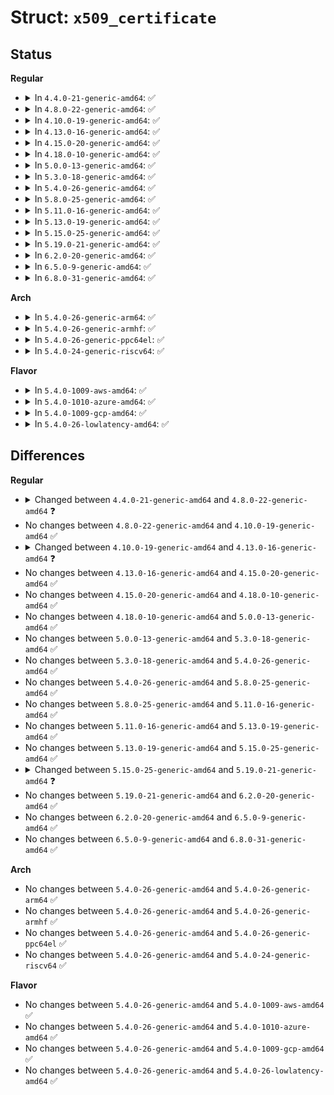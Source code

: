 # Struct: <code>x509_certificate</code>

## Status
<b>Regular</b>
<ul>
<li>
<details>
<summary>In <code>4.4.0-21-generic-amd64</code>: ✅</summary>

```c
struct x509_certificate {
    struct x509_certificate * next;
    struct x509_certificate * signer;
    struct public_key * pub;
    struct public_key_signature sig;
    char * issuer;
    char * subject;
    struct asymmetric_key_id * id;
    struct asymmetric_key_id * skid;
    struct asymmetric_key_id * akid_id;
    struct asymmetric_key_id * akid_skid;
    time64_t valid_from;
    time64_t valid_to;
    const void * tbs;
    unsigned int tbs_size;
    unsigned int raw_sig_size;
    const void * raw_sig;
    const void * raw_serial;
    unsigned int raw_serial_size;
    unsigned int raw_issuer_size;
    const void * raw_issuer;
    const void * raw_subject;
    unsigned int raw_subject_size;
    unsigned int raw_skid_size;
    const void * raw_skid;
    unsigned int index;
    bool seen;
    bool verified;
    bool trusted;
    bool unsupported_crypto;
}
```
</details>
</li>
<li>
<details>
<summary>In <code>4.8.0-22-generic-amd64</code>: ✅</summary>

```c
struct x509_certificate {
    struct x509_certificate * next;
    struct x509_certificate * signer;
    struct public_key * pub;
    struct public_key_signature * sig;
    char * issuer;
    char * subject;
    struct asymmetric_key_id * id;
    struct asymmetric_key_id * skid;
    time64_t valid_from;
    time64_t valid_to;
    const void * tbs;
    unsigned int tbs_size;
    unsigned int raw_sig_size;
    const void * raw_sig;
    const void * raw_serial;
    unsigned int raw_serial_size;
    unsigned int raw_issuer_size;
    const void * raw_issuer;
    const void * raw_subject;
    unsigned int raw_subject_size;
    unsigned int raw_skid_size;
    const void * raw_skid;
    unsigned int index;
    bool seen;
    bool verified;
    bool self_signed;
    bool unsupported_key;
    bool unsupported_sig;
}
```
</details>
</li>
<li>
<details>
<summary>In <code>4.10.0-19-generic-amd64</code>: ✅</summary>

```c
struct x509_certificate {
    struct x509_certificate * next;
    struct x509_certificate * signer;
    struct public_key * pub;
    struct public_key_signature * sig;
    char * issuer;
    char * subject;
    struct asymmetric_key_id * id;
    struct asymmetric_key_id * skid;
    time64_t valid_from;
    time64_t valid_to;
    const void * tbs;
    unsigned int tbs_size;
    unsigned int raw_sig_size;
    const void * raw_sig;
    const void * raw_serial;
    unsigned int raw_serial_size;
    unsigned int raw_issuer_size;
    const void * raw_issuer;
    const void * raw_subject;
    unsigned int raw_subject_size;
    unsigned int raw_skid_size;
    const void * raw_skid;
    unsigned int index;
    bool seen;
    bool verified;
    bool self_signed;
    bool unsupported_key;
    bool unsupported_sig;
}
```
</details>
</li>
<li>
<details>
<summary>In <code>4.13.0-16-generic-amd64</code>: ✅</summary>

```c
struct x509_certificate {
    struct x509_certificate * next;
    struct x509_certificate * signer;
    struct public_key * pub;
    struct public_key_signature * sig;
    char * issuer;
    char * subject;
    struct asymmetric_key_id * id;
    struct asymmetric_key_id * skid;
    time64_t valid_from;
    time64_t valid_to;
    const void * tbs;
    unsigned int tbs_size;
    unsigned int raw_sig_size;
    const void * raw_sig;
    const void * raw_serial;
    unsigned int raw_serial_size;
    unsigned int raw_issuer_size;
    const void * raw_issuer;
    const void * raw_subject;
    unsigned int raw_subject_size;
    unsigned int raw_skid_size;
    const void * raw_skid;
    unsigned int index;
    bool seen;
    bool verified;
    bool self_signed;
    bool unsupported_key;
    bool unsupported_sig;
    bool blacklisted;
}
```
</details>
</li>
<li>
<details>
<summary>In <code>4.15.0-20-generic-amd64</code>: ✅</summary>

```c
struct x509_certificate {
    struct x509_certificate * next;
    struct x509_certificate * signer;
    struct public_key * pub;
    struct public_key_signature * sig;
    char * issuer;
    char * subject;
    struct asymmetric_key_id * id;
    struct asymmetric_key_id * skid;
    time64_t valid_from;
    time64_t valid_to;
    const void * tbs;
    unsigned int tbs_size;
    unsigned int raw_sig_size;
    const void * raw_sig;
    const void * raw_serial;
    unsigned int raw_serial_size;
    unsigned int raw_issuer_size;
    const void * raw_issuer;
    const void * raw_subject;
    unsigned int raw_subject_size;
    unsigned int raw_skid_size;
    const void * raw_skid;
    unsigned int index;
    bool seen;
    bool verified;
    bool self_signed;
    bool unsupported_key;
    bool unsupported_sig;
    bool blacklisted;
}
```
</details>
</li>
<li>
<details>
<summary>In <code>4.18.0-10-generic-amd64</code>: ✅</summary>

```c
struct x509_certificate {
    struct x509_certificate * next;
    struct x509_certificate * signer;
    struct public_key * pub;
    struct public_key_signature * sig;
    char * issuer;
    char * subject;
    struct asymmetric_key_id * id;
    struct asymmetric_key_id * skid;
    time64_t valid_from;
    time64_t valid_to;
    const void * tbs;
    unsigned int tbs_size;
    unsigned int raw_sig_size;
    const void * raw_sig;
    const void * raw_serial;
    unsigned int raw_serial_size;
    unsigned int raw_issuer_size;
    const void * raw_issuer;
    const void * raw_subject;
    unsigned int raw_subject_size;
    unsigned int raw_skid_size;
    const void * raw_skid;
    unsigned int index;
    bool seen;
    bool verified;
    bool self_signed;
    bool unsupported_key;
    bool unsupported_sig;
    bool blacklisted;
}
```
</details>
</li>
<li>
<details>
<summary>In <code>5.0.0-13-generic-amd64</code>: ✅</summary>

```c
struct x509_certificate {
    struct x509_certificate * next;
    struct x509_certificate * signer;
    struct public_key * pub;
    struct public_key_signature * sig;
    char * issuer;
    char * subject;
    struct asymmetric_key_id * id;
    struct asymmetric_key_id * skid;
    time64_t valid_from;
    time64_t valid_to;
    const void * tbs;
    unsigned int tbs_size;
    unsigned int raw_sig_size;
    const void * raw_sig;
    const void * raw_serial;
    unsigned int raw_serial_size;
    unsigned int raw_issuer_size;
    const void * raw_issuer;
    const void * raw_subject;
    unsigned int raw_subject_size;
    unsigned int raw_skid_size;
    const void * raw_skid;
    unsigned int index;
    bool seen;
    bool verified;
    bool self_signed;
    bool unsupported_key;
    bool unsupported_sig;
    bool blacklisted;
}
```
</details>
</li>
<li>
<details>
<summary>In <code>5.3.0-18-generic-amd64</code>: ✅</summary>

```c
struct x509_certificate {
    struct x509_certificate * next;
    struct x509_certificate * signer;
    struct public_key * pub;
    struct public_key_signature * sig;
    char * issuer;
    char * subject;
    struct asymmetric_key_id * id;
    struct asymmetric_key_id * skid;
    time64_t valid_from;
    time64_t valid_to;
    const void * tbs;
    unsigned int tbs_size;
    unsigned int raw_sig_size;
    const void * raw_sig;
    const void * raw_serial;
    unsigned int raw_serial_size;
    unsigned int raw_issuer_size;
    const void * raw_issuer;
    const void * raw_subject;
    unsigned int raw_subject_size;
    unsigned int raw_skid_size;
    const void * raw_skid;
    unsigned int index;
    bool seen;
    bool verified;
    bool self_signed;
    bool unsupported_key;
    bool unsupported_sig;
    bool blacklisted;
}
```
</details>
</li>
<li>
<details>
<summary>In <code>5.4.0-26-generic-amd64</code>: ✅</summary>

```c
struct x509_certificate {
    struct x509_certificate * next;
    struct x509_certificate * signer;
    struct public_key * pub;
    struct public_key_signature * sig;
    char * issuer;
    char * subject;
    struct asymmetric_key_id * id;
    struct asymmetric_key_id * skid;
    time64_t valid_from;
    time64_t valid_to;
    const void * tbs;
    unsigned int tbs_size;
    unsigned int raw_sig_size;
    const void * raw_sig;
    const void * raw_serial;
    unsigned int raw_serial_size;
    unsigned int raw_issuer_size;
    const void * raw_issuer;
    const void * raw_subject;
    unsigned int raw_subject_size;
    unsigned int raw_skid_size;
    const void * raw_skid;
    unsigned int index;
    bool seen;
    bool verified;
    bool self_signed;
    bool unsupported_key;
    bool unsupported_sig;
    bool blacklisted;
}
```
</details>
</li>
<li>
<details>
<summary>In <code>5.8.0-25-generic-amd64</code>: ✅</summary>

```c
struct x509_certificate {
    struct x509_certificate * next;
    struct x509_certificate * signer;
    struct public_key * pub;
    struct public_key_signature * sig;
    char * issuer;
    char * subject;
    struct asymmetric_key_id * id;
    struct asymmetric_key_id * skid;
    time64_t valid_from;
    time64_t valid_to;
    const void * tbs;
    unsigned int tbs_size;
    unsigned int raw_sig_size;
    const void * raw_sig;
    const void * raw_serial;
    unsigned int raw_serial_size;
    unsigned int raw_issuer_size;
    const void * raw_issuer;
    const void * raw_subject;
    unsigned int raw_subject_size;
    unsigned int raw_skid_size;
    const void * raw_skid;
    unsigned int index;
    bool seen;
    bool verified;
    bool self_signed;
    bool unsupported_key;
    bool unsupported_sig;
    bool blacklisted;
}
```
</details>
</li>
<li>
<details>
<summary>In <code>5.11.0-16-generic-amd64</code>: ✅</summary>

```c
struct x509_certificate {
    struct x509_certificate * next;
    struct x509_certificate * signer;
    struct public_key * pub;
    struct public_key_signature * sig;
    char * issuer;
    char * subject;
    struct asymmetric_key_id * id;
    struct asymmetric_key_id * skid;
    time64_t valid_from;
    time64_t valid_to;
    const void * tbs;
    unsigned int tbs_size;
    unsigned int raw_sig_size;
    const void * raw_sig;
    const void * raw_serial;
    unsigned int raw_serial_size;
    unsigned int raw_issuer_size;
    const void * raw_issuer;
    const void * raw_subject;
    unsigned int raw_subject_size;
    unsigned int raw_skid_size;
    const void * raw_skid;
    unsigned int index;
    bool seen;
    bool verified;
    bool self_signed;
    bool unsupported_key;
    bool unsupported_sig;
    bool blacklisted;
}
```
</details>
</li>
<li>
<details>
<summary>In <code>5.13.0-19-generic-amd64</code>: ✅</summary>

```c
struct x509_certificate {
    struct x509_certificate * next;
    struct x509_certificate * signer;
    struct public_key * pub;
    struct public_key_signature * sig;
    char * issuer;
    char * subject;
    struct asymmetric_key_id * id;
    struct asymmetric_key_id * skid;
    time64_t valid_from;
    time64_t valid_to;
    const void * tbs;
    unsigned int tbs_size;
    unsigned int raw_sig_size;
    const void * raw_sig;
    const void * raw_serial;
    unsigned int raw_serial_size;
    unsigned int raw_issuer_size;
    const void * raw_issuer;
    const void * raw_subject;
    unsigned int raw_subject_size;
    unsigned int raw_skid_size;
    const void * raw_skid;
    unsigned int index;
    bool seen;
    bool verified;
    bool self_signed;
    bool unsupported_key;
    bool unsupported_sig;
    bool blacklisted;
}
```
</details>
</li>
<li>
<details>
<summary>In <code>5.15.0-25-generic-amd64</code>: ✅</summary>

```c
struct x509_certificate {
    struct x509_certificate * next;
    struct x509_certificate * signer;
    struct public_key * pub;
    struct public_key_signature * sig;
    char * issuer;
    char * subject;
    struct asymmetric_key_id * id;
    struct asymmetric_key_id * skid;
    time64_t valid_from;
    time64_t valid_to;
    const void * tbs;
    unsigned int tbs_size;
    unsigned int raw_sig_size;
    const void * raw_sig;
    const void * raw_serial;
    unsigned int raw_serial_size;
    unsigned int raw_issuer_size;
    const void * raw_issuer;
    const void * raw_subject;
    unsigned int raw_subject_size;
    unsigned int raw_skid_size;
    const void * raw_skid;
    unsigned int index;
    bool seen;
    bool verified;
    bool self_signed;
    bool unsupported_key;
    bool unsupported_sig;
    bool blacklisted;
}
```
</details>
</li>
<li>
<details>
<summary>In <code>5.19.0-21-generic-amd64</code>: ✅</summary>

```c
struct x509_certificate {
    struct x509_certificate * next;
    struct x509_certificate * signer;
    struct public_key * pub;
    struct public_key_signature * sig;
    char * issuer;
    char * subject;
    struct asymmetric_key_id * id;
    struct asymmetric_key_id * skid;
    time64_t valid_from;
    time64_t valid_to;
    const void * tbs;
    unsigned int tbs_size;
    unsigned int raw_sig_size;
    const void * raw_sig;
    const void * raw_serial;
    unsigned int raw_serial_size;
    unsigned int raw_issuer_size;
    const void * raw_issuer;
    const void * raw_subject;
    unsigned int raw_subject_size;
    unsigned int raw_skid_size;
    const void * raw_skid;
    unsigned int index;
    bool seen;
    bool verified;
    bool self_signed;
    bool unsupported_sig;
    bool blacklisted;
}
```
</details>
</li>
<li>
<details>
<summary>In <code>6.2.0-20-generic-amd64</code>: ✅</summary>

```c
struct x509_certificate {
    struct x509_certificate * next;
    struct x509_certificate * signer;
    struct public_key * pub;
    struct public_key_signature * sig;
    char * issuer;
    char * subject;
    struct asymmetric_key_id * id;
    struct asymmetric_key_id * skid;
    time64_t valid_from;
    time64_t valid_to;
    const void * tbs;
    unsigned int tbs_size;
    unsigned int raw_sig_size;
    const void * raw_sig;
    const void * raw_serial;
    unsigned int raw_serial_size;
    unsigned int raw_issuer_size;
    const void * raw_issuer;
    const void * raw_subject;
    unsigned int raw_subject_size;
    unsigned int raw_skid_size;
    const void * raw_skid;
    unsigned int index;
    bool seen;
    bool verified;
    bool self_signed;
    bool unsupported_sig;
    bool blacklisted;
}
```
</details>
</li>
<li>
<details>
<summary>In <code>6.5.0-9-generic-amd64</code>: ✅</summary>

```c
struct x509_certificate {
    struct x509_certificate * next;
    struct x509_certificate * signer;
    struct public_key * pub;
    struct public_key_signature * sig;
    char * issuer;
    char * subject;
    struct asymmetric_key_id * id;
    struct asymmetric_key_id * skid;
    time64_t valid_from;
    time64_t valid_to;
    const void * tbs;
    unsigned int tbs_size;
    unsigned int raw_sig_size;
    const void * raw_sig;
    const void * raw_serial;
    unsigned int raw_serial_size;
    unsigned int raw_issuer_size;
    const void * raw_issuer;
    const void * raw_subject;
    unsigned int raw_subject_size;
    unsigned int raw_skid_size;
    const void * raw_skid;
    unsigned int index;
    bool seen;
    bool verified;
    bool self_signed;
    bool unsupported_sig;
    bool blacklisted;
}
```
</details>
</li>
<li>
<details>
<summary>In <code>6.8.0-31-generic-amd64</code>: ✅</summary>

```c
struct x509_certificate {
    struct x509_certificate * next;
    struct x509_certificate * signer;
    struct public_key * pub;
    struct public_key_signature * sig;
    char * issuer;
    char * subject;
    struct asymmetric_key_id * id;
    struct asymmetric_key_id * skid;
    time64_t valid_from;
    time64_t valid_to;
    const void * tbs;
    unsigned int tbs_size;
    unsigned int raw_sig_size;
    const void * raw_sig;
    const void * raw_serial;
    unsigned int raw_serial_size;
    unsigned int raw_issuer_size;
    const void * raw_issuer;
    const void * raw_subject;
    unsigned int raw_subject_size;
    unsigned int raw_skid_size;
    const void * raw_skid;
    unsigned int index;
    bool seen;
    bool verified;
    bool self_signed;
    bool unsupported_sig;
    bool blacklisted;
}
```
</details>
</li>
</ul>
<b>Arch</b>
<ul>
<li>
<details>
<summary>In <code>5.4.0-26-generic-arm64</code>: ✅</summary>

```c
struct x509_certificate {
    struct x509_certificate * next;
    struct x509_certificate * signer;
    struct public_key * pub;
    struct public_key_signature * sig;
    char * issuer;
    char * subject;
    struct asymmetric_key_id * id;
    struct asymmetric_key_id * skid;
    time64_t valid_from;
    time64_t valid_to;
    const void * tbs;
    unsigned int tbs_size;
    unsigned int raw_sig_size;
    const void * raw_sig;
    const void * raw_serial;
    unsigned int raw_serial_size;
    unsigned int raw_issuer_size;
    const void * raw_issuer;
    const void * raw_subject;
    unsigned int raw_subject_size;
    unsigned int raw_skid_size;
    const void * raw_skid;
    unsigned int index;
    bool seen;
    bool verified;
    bool self_signed;
    bool unsupported_key;
    bool unsupported_sig;
    bool blacklisted;
}
```
</details>
</li>
<li>
<details>
<summary>In <code>5.4.0-26-generic-armhf</code>: ✅</summary>

```c
struct x509_certificate {
    struct x509_certificate * next;
    struct x509_certificate * signer;
    struct public_key * pub;
    struct public_key_signature * sig;
    char * issuer;
    char * subject;
    struct asymmetric_key_id * id;
    struct asymmetric_key_id * skid;
    time64_t valid_from;
    time64_t valid_to;
    const void * tbs;
    unsigned int tbs_size;
    unsigned int raw_sig_size;
    const void * raw_sig;
    const void * raw_serial;
    unsigned int raw_serial_size;
    unsigned int raw_issuer_size;
    const void * raw_issuer;
    const void * raw_subject;
    unsigned int raw_subject_size;
    unsigned int raw_skid_size;
    const void * raw_skid;
    unsigned int index;
    bool seen;
    bool verified;
    bool self_signed;
    bool unsupported_key;
    bool unsupported_sig;
    bool blacklisted;
}
```
</details>
</li>
<li>
<details>
<summary>In <code>5.4.0-26-generic-ppc64el</code>: ✅</summary>

```c
struct x509_certificate {
    struct x509_certificate * next;
    struct x509_certificate * signer;
    struct public_key * pub;
    struct public_key_signature * sig;
    char * issuer;
    char * subject;
    struct asymmetric_key_id * id;
    struct asymmetric_key_id * skid;
    time64_t valid_from;
    time64_t valid_to;
    const void * tbs;
    unsigned int tbs_size;
    unsigned int raw_sig_size;
    const void * raw_sig;
    const void * raw_serial;
    unsigned int raw_serial_size;
    unsigned int raw_issuer_size;
    const void * raw_issuer;
    const void * raw_subject;
    unsigned int raw_subject_size;
    unsigned int raw_skid_size;
    const void * raw_skid;
    unsigned int index;
    bool seen;
    bool verified;
    bool self_signed;
    bool unsupported_key;
    bool unsupported_sig;
    bool blacklisted;
}
```
</details>
</li>
<li>
<details>
<summary>In <code>5.4.0-24-generic-riscv64</code>: ✅</summary>

```c
struct x509_certificate {
    struct x509_certificate * next;
    struct x509_certificate * signer;
    struct public_key * pub;
    struct public_key_signature * sig;
    char * issuer;
    char * subject;
    struct asymmetric_key_id * id;
    struct asymmetric_key_id * skid;
    time64_t valid_from;
    time64_t valid_to;
    const void * tbs;
    unsigned int tbs_size;
    unsigned int raw_sig_size;
    const void * raw_sig;
    const void * raw_serial;
    unsigned int raw_serial_size;
    unsigned int raw_issuer_size;
    const void * raw_issuer;
    const void * raw_subject;
    unsigned int raw_subject_size;
    unsigned int raw_skid_size;
    const void * raw_skid;
    unsigned int index;
    bool seen;
    bool verified;
    bool self_signed;
    bool unsupported_key;
    bool unsupported_sig;
    bool blacklisted;
}
```
</details>
</li>
</ul>
<b>Flavor</b>
<ul>
<li>
<details>
<summary>In <code>5.4.0-1009-aws-amd64</code>: ✅</summary>

```c
struct x509_certificate {
    struct x509_certificate * next;
    struct x509_certificate * signer;
    struct public_key * pub;
    struct public_key_signature * sig;
    char * issuer;
    char * subject;
    struct asymmetric_key_id * id;
    struct asymmetric_key_id * skid;
    time64_t valid_from;
    time64_t valid_to;
    const void * tbs;
    unsigned int tbs_size;
    unsigned int raw_sig_size;
    const void * raw_sig;
    const void * raw_serial;
    unsigned int raw_serial_size;
    unsigned int raw_issuer_size;
    const void * raw_issuer;
    const void * raw_subject;
    unsigned int raw_subject_size;
    unsigned int raw_skid_size;
    const void * raw_skid;
    unsigned int index;
    bool seen;
    bool verified;
    bool self_signed;
    bool unsupported_key;
    bool unsupported_sig;
    bool blacklisted;
}
```
</details>
</li>
<li>
<details>
<summary>In <code>5.4.0-1010-azure-amd64</code>: ✅</summary>

```c
struct x509_certificate {
    struct x509_certificate * next;
    struct x509_certificate * signer;
    struct public_key * pub;
    struct public_key_signature * sig;
    char * issuer;
    char * subject;
    struct asymmetric_key_id * id;
    struct asymmetric_key_id * skid;
    time64_t valid_from;
    time64_t valid_to;
    const void * tbs;
    unsigned int tbs_size;
    unsigned int raw_sig_size;
    const void * raw_sig;
    const void * raw_serial;
    unsigned int raw_serial_size;
    unsigned int raw_issuer_size;
    const void * raw_issuer;
    const void * raw_subject;
    unsigned int raw_subject_size;
    unsigned int raw_skid_size;
    const void * raw_skid;
    unsigned int index;
    bool seen;
    bool verified;
    bool self_signed;
    bool unsupported_key;
    bool unsupported_sig;
    bool blacklisted;
}
```
</details>
</li>
<li>
<details>
<summary>In <code>5.4.0-1009-gcp-amd64</code>: ✅</summary>

```c
struct x509_certificate {
    struct x509_certificate * next;
    struct x509_certificate * signer;
    struct public_key * pub;
    struct public_key_signature * sig;
    char * issuer;
    char * subject;
    struct asymmetric_key_id * id;
    struct asymmetric_key_id * skid;
    time64_t valid_from;
    time64_t valid_to;
    const void * tbs;
    unsigned int tbs_size;
    unsigned int raw_sig_size;
    const void * raw_sig;
    const void * raw_serial;
    unsigned int raw_serial_size;
    unsigned int raw_issuer_size;
    const void * raw_issuer;
    const void * raw_subject;
    unsigned int raw_subject_size;
    unsigned int raw_skid_size;
    const void * raw_skid;
    unsigned int index;
    bool seen;
    bool verified;
    bool self_signed;
    bool unsupported_key;
    bool unsupported_sig;
    bool blacklisted;
}
```
</details>
</li>
<li>
<details>
<summary>In <code>5.4.0-26-lowlatency-amd64</code>: ✅</summary>

```c
struct x509_certificate {
    struct x509_certificate * next;
    struct x509_certificate * signer;
    struct public_key * pub;
    struct public_key_signature * sig;
    char * issuer;
    char * subject;
    struct asymmetric_key_id * id;
    struct asymmetric_key_id * skid;
    time64_t valid_from;
    time64_t valid_to;
    const void * tbs;
    unsigned int tbs_size;
    unsigned int raw_sig_size;
    const void * raw_sig;
    const void * raw_serial;
    unsigned int raw_serial_size;
    unsigned int raw_issuer_size;
    const void * raw_issuer;
    const void * raw_subject;
    unsigned int raw_subject_size;
    unsigned int raw_skid_size;
    const void * raw_skid;
    unsigned int index;
    bool seen;
    bool verified;
    bool self_signed;
    bool unsupported_key;
    bool unsupported_sig;
    bool blacklisted;
}
```
</details>
</li>
</ul>

## Differences
<b>Regular</b>
<ul>
<li>
<details>
<summary>Changed between <code>4.4.0-21-generic-amd64</code> and <code>4.8.0-22-generic-amd64</code> ❓</summary>
<ul>
<li>
<b>Field added. </b>
<code>bool self_signed</code>
</li>
<li>
<b>Field added. </b>
<code>bool unsupported_key</code>
</li>
<li>
<b>Field added. </b>
<code>bool unsupported_sig</code>
</li>
<li>
<b>Field removed. </b>
<code>struct asymmetric_key_id * akid_id</code>
</li>
<li>
<b>Field removed. </b>
<code>struct asymmetric_key_id * akid_skid</code>
</li>
<li>
<b>Field removed. </b>
<code>bool trusted</code>
</li>
<li>
<b>Field removed. </b>
<code>bool unsupported_crypto</code>
</li>
<li>
<b>Field type changed. </b>
<code>struct public_key_signature sig</code> ➡️ <code>struct public_key_signature * sig</code>
</li>
</ul>
</details>
</li>
<li>
No changes between <code>4.8.0-22-generic-amd64</code> and <code>4.10.0-19-generic-amd64</code> ✅
</li>
<li>
<details>
<summary>Changed between <code>4.10.0-19-generic-amd64</code> and <code>4.13.0-16-generic-amd64</code> ❓</summary>
<ul>
<li>
<b>Field added. </b>
<code>bool blacklisted</code>
</li>
</ul>
</details>
</li>
<li>
No changes between <code>4.13.0-16-generic-amd64</code> and <code>4.15.0-20-generic-amd64</code> ✅
</li>
<li>
No changes between <code>4.15.0-20-generic-amd64</code> and <code>4.18.0-10-generic-amd64</code> ✅
</li>
<li>
No changes between <code>4.18.0-10-generic-amd64</code> and <code>5.0.0-13-generic-amd64</code> ✅
</li>
<li>
No changes between <code>5.0.0-13-generic-amd64</code> and <code>5.3.0-18-generic-amd64</code> ✅
</li>
<li>
No changes between <code>5.3.0-18-generic-amd64</code> and <code>5.4.0-26-generic-amd64</code> ✅
</li>
<li>
No changes between <code>5.4.0-26-generic-amd64</code> and <code>5.8.0-25-generic-amd64</code> ✅
</li>
<li>
No changes between <code>5.8.0-25-generic-amd64</code> and <code>5.11.0-16-generic-amd64</code> ✅
</li>
<li>
No changes between <code>5.11.0-16-generic-amd64</code> and <code>5.13.0-19-generic-amd64</code> ✅
</li>
<li>
No changes between <code>5.13.0-19-generic-amd64</code> and <code>5.15.0-25-generic-amd64</code> ✅
</li>
<li>
<details>
<summary>Changed between <code>5.15.0-25-generic-amd64</code> and <code>5.19.0-21-generic-amd64</code> ❓</summary>
<ul>
<li>
<b>Field removed. </b>
<code>bool unsupported_key</code>
</li>
</ul>
</details>
</li>
<li>
No changes between <code>5.19.0-21-generic-amd64</code> and <code>6.2.0-20-generic-amd64</code> ✅
</li>
<li>
No changes between <code>6.2.0-20-generic-amd64</code> and <code>6.5.0-9-generic-amd64</code> ✅
</li>
<li>
No changes between <code>6.5.0-9-generic-amd64</code> and <code>6.8.0-31-generic-amd64</code> ✅
</li>
</ul>
<b>Arch</b>
<ul>
<li>
No changes between <code>5.4.0-26-generic-amd64</code> and <code>5.4.0-26-generic-arm64</code> ✅
</li>
<li>
No changes between <code>5.4.0-26-generic-amd64</code> and <code>5.4.0-26-generic-armhf</code> ✅
</li>
<li>
No changes between <code>5.4.0-26-generic-amd64</code> and <code>5.4.0-26-generic-ppc64el</code> ✅
</li>
<li>
No changes between <code>5.4.0-26-generic-amd64</code> and <code>5.4.0-24-generic-riscv64</code> ✅
</li>
</ul>
<b>Flavor</b>
<ul>
<li>
No changes between <code>5.4.0-26-generic-amd64</code> and <code>5.4.0-1009-aws-amd64</code> ✅
</li>
<li>
No changes between <code>5.4.0-26-generic-amd64</code> and <code>5.4.0-1010-azure-amd64</code> ✅
</li>
<li>
No changes between <code>5.4.0-26-generic-amd64</code> and <code>5.4.0-1009-gcp-amd64</code> ✅
</li>
<li>
No changes between <code>5.4.0-26-generic-amd64</code> and <code>5.4.0-26-lowlatency-amd64</code> ✅
</li>
</ul>
